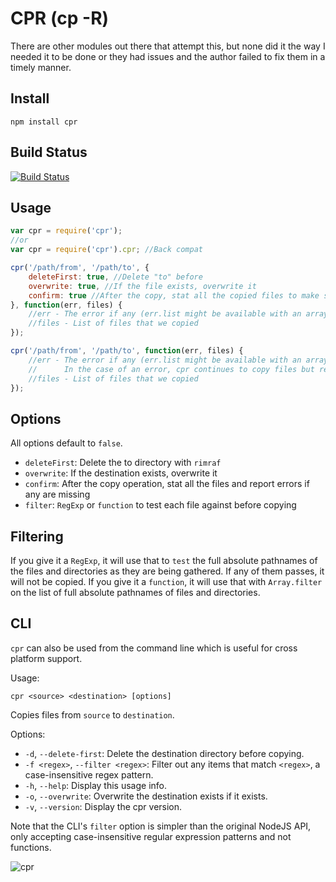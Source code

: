 CPR (cp -R)
===========

There are other modules out there that attempt this, but none did it the way I needed it to be done or they had issues and the author failed to fix them in a timely manner.

Install
-------

    npm install cpr


Build Status
------------

[![Build Status](https://secure.travis-ci.org/davglass/cpr.png)](http://travis-ci.org/davglass/cpr)

Usage
-----

```js
var cpr = require('cpr');
//or
var cpr = require('cpr').cpr; //Back compat

cpr('/path/from', '/path/to', {
    deleteFirst: true, //Delete "to" before
    overwrite: true, //If the file exists, overwrite it
    confirm: true //After the copy, stat all the copied files to make sure they are there
}, function(err, files) {
    //err - The error if any (err.list might be available with an array of errors for more detailed information)
    //files - List of files that we copied
});

cpr('/path/from', '/path/to', function(err, files) {
    //err - The error if any (err.list might be available with an array of errors for more detailed information)
    //      In the case of an error, cpr continues to copy files but returns this error object with all of the files that it failed to copy.
    //files - List of files that we copied
});
```

Options
-------

All options default to `false`.

   * `deleteFirst`: Delete the to directory with `rimraf`
   * `overwrite`: If the destination exists, overwrite it
   * `confirm`: After the copy operation, stat all the files and report errors if any are missing
   * `filter`: `RegExp` or `function` to test each file against before copying


Filtering
---------

If you give it a `RegExp`, it will use that to `test` the full absolute pathnames of the files and directories as they are being gathered. If any of them passes, it will not be copied.
If you give it a `function`, it will use that with `Array.filter` on the list of full absolute pathnames of files and directories.


CLI
---

`cpr` can also be used from the command line which is useful for cross platform support.

Usage:

```
cpr <source> <destination> [options]
```
Copies files from `source` to `destination`.

Options:

* `-d`, `--delete-first`:             Delete the destination directory before copying.
* `-f <regex>`, `--filter <regex>`:   Filter out any items that match `<regex>`, a case-insensitive regex pattern.
* `-h`, `--help`:                     Display this usage info.
* `-o`, `--overwrite`:                Overwrite the destination exists if it exists.
* `-v`, `--version`:                  Display the cpr version.

Note that the CLI's `filter` option is simpler than the original NodeJS API, only accepting case-insensitive regular expression patterns and not functions.

![cpr](../master/cpr.jpg?raw=true)
